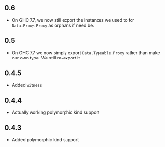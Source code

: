 0.6
---
* On GHC 7.7, we now still export the instances we used to for `Data.Proxy.Proxy` as orphans if need be.

0.5
---
* On GHC 7.7 we now simply export `Data.Typeable.Proxy` rather than make our own type. We still re-export it.

0.4.5
-----
* Added `witness`

0.4.4
-----
* Actually working polymorphic kind support

0.4.3
-----
* Added polymorphic kind support
